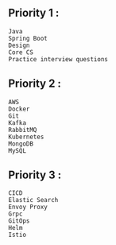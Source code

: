 ## Priority 1 :
```
Java
Spring Boot
Design
Core CS
Practice interview questions
```

## Priority 2 :
```
AWS
Docker
Git
Kafka
RabbitMQ
Kubernetes
MongoDB
MySQL
```

## Priority 3 :
```
CICD
Elastic Search
Envoy Proxy
Grpc
GitOps
Helm
Istio
```

